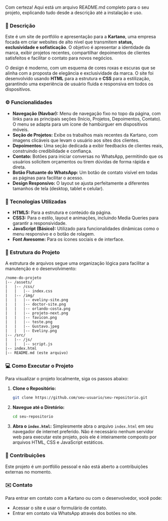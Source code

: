 Com certeza\! Aqui está um arquivo README.md completo para o seu projeto, explicando tudo desde a descrição até a instalação e uso.

### 📝 Descrição

Este é um site de portfólio e apresentação para a **Kartano**, uma empresa focada em criar websites de alto nível que transmitem **status, exclusividade e sofisticação**. O objetivo é apresentar a identidade da marca, exibir projetos recentes, compartilhar depoimentos de clientes satisfeitos e facilitar o contato para novos negócios.

O design é moderno, com um esquema de cores roxas e escuras que se alinha com a proposta de elegância e exclusividade da marca. O site foi desenvolvido usando **HTML** para a estrutura e **CSS** para a estilização, garantindo uma experiência de usuário fluida e responsiva em todos os dispositivos.

### ⚙️ Funcionalidades

  - **Navegação (Navbar):** Menu de navegação fixo no topo da página, com links para as principais seções (Início, Projetos, Depoimentos, Contato). O menu se adapta para um ícone de hambúrguer em dispositivos móveis.
  - **Seção de Projetos:** Exibe os trabalhos mais recentes da Kartano, com imagens clicáveis que levam o usuário aos sites dos clientes.
  - **Depoimentos:** Uma seção dedicada a exibir feedbacks de clientes reais, construindo credibilidade e confiança.
  - **Contato:** Botões para iniciar conversas no WhatsApp, permitindo que os usuários solicitem orçamentos ou tirem dúvidas de forma rápida e direta.
  - **Botão Flutuante do WhatsApp:** Um botão de contato visível em todas as páginas para facilitar o acesso.
  - **Design Responsivo:** O layout se ajusta perfeitamente a diferentes tamanhos de tela (desktop, tablet e celular).

### 🚀 Tecnologias Utilizadas

  - **HTML5:** Para a estrutura e conteúdo da página.
  - **CSS3:** Para o estilo, layout e animações, incluindo Media Queries para garantir a responsividade.
  - **JavaScript (Básico):** Utilizado para funcionalidades dinâmicas como o menu responsivo e o botão de rolagem.
  - **Font Awesome:** Para os ícones sociais e de interface.

### 📂 Estrutura do Projeto

A estrutura de arquivos segue uma organização lógica para facilitar a manutenção e o desenvolvimento:

```
/nome-do-projeto
|-- /assets/
|   |-- /css/
|   |   |-- index.css
|   |-- /img/
|   |   |-- eveliny-site.png
|   |   |-- doctor-site.png
|   |   |-- orlando-costa.png
|   |   |-- projeto-next.png
|   |   |-- favicon.png
|   |   |-- teste.png
|   |   |-- Gustavo.jpeg
|   |   |-- Eveliny.png
|-- /src/
|   |-- /js/
|   |   |-- script.js
|-- index.html
|-- README.md (este arquivo)
```

### 💻 Como Executar o Projeto

Para visualizar o projeto localmente, siga os passos abaixo:

1.  **Clone o Repositório:**
    ```bash
    git clone https://github.com/seu-usuario/seu-repositorio.git
    ```
2.  **Navegue até o Diretório:**
    ```bash
    cd seu-repositorio
    ```
3.  **Abra o `index.html`:**
    Simplesmente abra o arquivo `index.html` em seu navegador de internet preferido. Não é necessário nenhum servidor web para executar este projeto, pois ele é inteiramente composto por arquivos HTML, CSS e JavaScript estáticos.

### 🤝 Contribuições

Este projeto é um portfólio pessoal e não está aberto a contribuições externas no momento.

### ✉️ Contato

Para entrar em contato com a Kartano ou com o desenvolvedor, você pode:

  - Acessar o site e usar o formulário de contato.
  - Entrar em contato via WhatsApp através dos botões no site.

